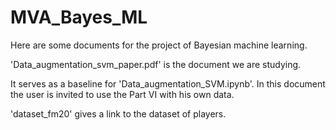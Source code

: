 # MVA_Bayes_ML

Here are some documents for the project of Bayesian machine learning. 

'Data_augmentation_svm_paper.pdf' is the document we are studying. 

It serves as a baseline for 'Data_augmentation_SVM.ipynb'. In this 
document the user is invited to use the Part VI with his own data.

'dataset_fm20' gives a link to the dataset of players.

